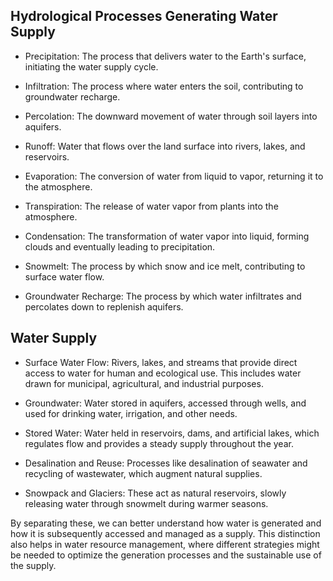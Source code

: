 ## Hydrological Processes Generating Water Supply
- Precipitation: The process that delivers water to the Earth's surface, initiating the water supply cycle.

- Infiltration: The process where water enters the soil, contributing to groundwater recharge.

- Percolation: The downward movement of water through soil layers into aquifers.

- Runoff: Water that flows over the land surface into rivers, lakes, and reservoirs.

- Evaporation: The conversion of water from liquid to vapor, returning it to the atmosphere.

- Transpiration: The release of water vapor from plants into the atmosphere.

- Condensation: The transformation of water vapor into liquid, forming clouds and eventually leading to precipitation.

- Snowmelt: The process by which snow and ice melt, contributing to surface water flow.

- Groundwater Recharge: The process by which water infiltrates and percolates down to replenish aquifers.

## Water Supply
- Surface Water Flow: Rivers, lakes, and streams that provide direct access to water for human and ecological use. This includes water drawn for municipal, agricultural, and industrial purposes.

- Groundwater: Water stored in aquifers, accessed through wells, and used for drinking water, irrigation, and other needs.

- Stored Water: Water held in reservoirs, dams, and artificial lakes, which regulates flow and provides a steady supply throughout the year.

- Desalination and Reuse: Processes like desalination of seawater and recycling of wastewater, which augment natural supplies.

- Snowpack and Glaciers: These act as natural reservoirs, slowly releasing water through snowmelt during warmer seasons.

By separating these, we can better understand how water is generated and how it is subsequently accessed and managed as a supply. This distinction also helps in water resource management, where different strategies might be needed to optimize the generation processes and the sustainable use of the supply.